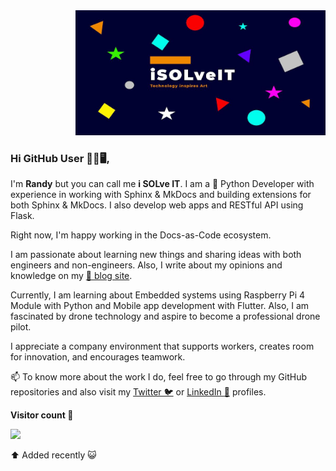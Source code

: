 <div align="right">
  <img src="https://github.com/iSOLveIT/iSOLveIT/blob/master/logo_banner.jpg" width="400px" height="200px"/>
</div>


### Hi GitHub User 👋:man:🖥️,


I'm __Randy__ but you can call me __i SOLve IT__. I am a :snake: Python Developer with experience in working with Sphinx & MkDocs and building extensions for both Sphinx & MkDocs. I also develop web apps and RESTful API using Flask.

Right now, I'm happy working in the Docs-as-Code ecosystem.

I am passionate about learning new things and sharing ideas with both engineers and non-engineers. Also, I write about my opinions and knowledge on my [:link: blog site](https://isolveit.hashnode.dev).

Currently, I am learning about Embedded systems using Raspberry Pi 4 Module with Python and Mobile app development with Flutter.
Also, I am fascinated by drone technology and aspire to become a professional drone pilot.

I appreciate a company environment that supports workers, creates room for innovation, and encourages teamwork.

📫 To know more about the work I do, feel free to go through my GitHub repositories and also visit my [Twitter 🐦](https://twitter.com/iam_randyduodu) or [LinkedIn :link:](https://www.linkedin.com/in/randy-duodu/) profiles.

<p align="left">
 <b>Visitor count 🧮</b>
 <p><img src="https://profile-counter.glitch.me/isolveit/count.svg"/></p>
 <p>⬆️ Added recently 😺</p>
</p> 
